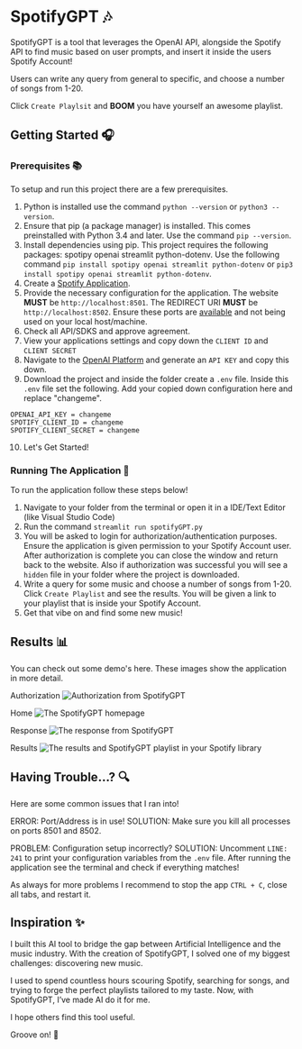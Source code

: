 # SpotifyGPT 🎶

SpotifyGPT is a tool that leverages the OpenAI API, alongside the Spotify API to find music based on user prompts, and insert it inside the users Spotify Account!

Users can write any query from general to specific, and choose a number of songs from 1-20.

Click `Create Playlsit` and **__BOOM__** you have yourself an awesome playlist.

## Getting Started 🎧

### Prerequisites 📚

To setup and run this project there are a few prerequisites.

1. Python is installed use the command `python --version` or `python3 --version`.
2. Ensure that pip (a package manager) is installed. This comes preinstalled with Python 3.4 and later. Use the command `pip --version`.
3. Install dependencies using pip. This project requires the following packages: spotipy openai streamlit python-dotenv. Use the following command `pip install spotipy openai streamlit python-dotenv` or `pip3 install spotipy openai streamlit python-dotenv`.
4. Create a [Spotify Application](https://developer.spotify.com).
5. Provide the necessary configuration for the application. The website **__MUST__** be `http://localhost:8501`. The REDIRECT URI **__MUST__** be `http://localhost:8502`. Ensure these ports are [available](https://dev.to/rawas_aditya/how-to-kill-processes-and-free-up-ports-on-mac-windows-and-linux-h97) and not being used on your local host/machine.
6. Check all API/SDKS and approve agreement.
7. View your applications settings and copy down the `CLIENT ID` and `CLIENT SECRET`
8. Navigate to the [OpenAI Platform](https://platform.openai.com/docs/overview) and generate an `API KEY` and copy this down.
9. Download the project and inside the folder create a `.env` file. Inside this `.env` file set the following. Add your copied down configuration here and replace "changeme".
```
OPENAI_API_KEY = changeme
SPOTIFY_CLIENT_ID = changeme
SPOTIFY_CLIENT_SECRET = changeme
```
10. Let's Get Started!

### Running The Application 💫

To run the application follow these steps below!

1. Navigate to your folder from the terminal or open it in a IDE/Text Editor (like Visual Studio Code)
2. Run the command `streamlit run spotifyGPT.py`
3. You will be asked to login for authorization/authentication purposes. Ensure the application is given permission to your Spotify Account user. After authorization is complete you can close the window and return back to the website. Also if authorization was successful you will see a `hidden` file in your folder where the project is downloaded.
4. Write a query for some music and choose a number of songs from 1-20. Click `Create Playlist` and see the results. You will be given a link to your playlist that is inside your Spotify Account.
5. Get that vibe on and find some new music!

## Results 📊

You can check out some demo's here. These images show the application in more detail.

Authorization
![Authorization from SpotifyGPT](https://github.com/YashJain04/SpotifyGPT/tree/main/DEMO/Authorization.png)

Home
![The SpotifyGPT homepage](https://github.com/YashJain04/SpotifyGPT/tree/main/DEMO/Home.png)

Response
![The response from SpotifyGPT](https://github.com/YashJain04/SpotifyGPT/tree/main/DEMO/Response.png)

Results
![The results and SpotifyGPT playlist in your Spotify library](https://github.com/YashJain04/SpotifyGPT/tree/main/DEMO/Results.png)

## Having Trouble...? 🔍

Here are some common issues that I ran into!

ERROR: Port/Address is in use!
SOLUTION: Make sure you kill all processes on ports 8501 and 8502.

PROBLEM: Configuration setup incorrectly?
SOLUTION: Uncomment `LINE: 241` to print your configuration variables from the `.env` file. After running the application see the terminal and check if everything matches!

As always for more problems I recommend to stop the app `CTRL + C`, close all tabs, and restart it.

## Inspiration ✨

I built this AI tool to bridge the gap between Artificial Intelligence and the music industry. With the creation of SpotifyGPT, I solved one of my biggest challenges: discovering new music.

I used to spend countless hours scouring Spotify, searching for songs, and trying to forge the perfect playlists tailored to my taste. Now, with SpotifyGPT, I’ve made AI do it for me.

I hope others find this tool useful.

Groove on! 💃